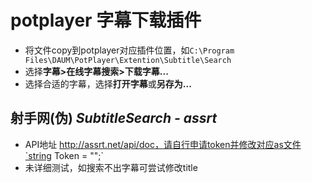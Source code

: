 # potplayer 字幕下载插件

* 将文件copy到potplayer对应插件位置，如`C:\Program Files\DAUM\PotPlayer\Extention\Subtitle\Search`
* 选择**字幕>在线字幕搜索>下载字幕...**
* 选择合适的字幕，选择**打开字幕**或**另存为...**

## 射手网(伪) *SubtitleSearch - assrt*

* API地址 http://assrt.net/api/doc，请自行申请token并修改对应as文件`string Token = "";`
* 未详细测试，如搜索不出字幕可尝试修改title


